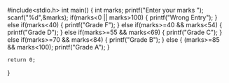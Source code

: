 #include<stdio.h>
int main()
{
     int marks;
    printf("Enter your marks ");
    scanf("%d",&marks);
    if(marks<0 || marks>100)
    {
        printf("Wrong Entry");
    }
    else if(marks<40)
    {
        printf("Grade F");
    }
    else if(marks>=40 && marks<54)
    {
        printf("Grade D");
    }
    else if(marks>=55 && marks<69)
    {
        printf("Grade C");
    }
    else if(marks>=70 && marks<84)
    {
        printf("Grade B");
    }
    else
    {
        (marks>=85 && marks<100);
        printf("Grade A");
    }
    
    return 0;
    
}
